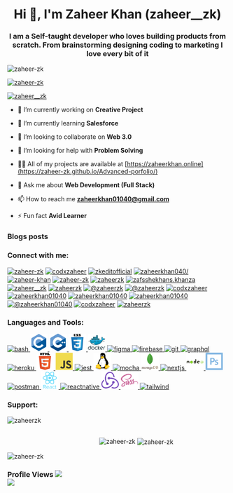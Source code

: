 <h1 align="center">Hi 👋, I'm Zaheer Khan (zaheer__zk)</h1>
<!-- <p align="center"><img src="https://github.com/Zaheer-zk/Zaheer-zk/blob/master/demo.gif" align="center" alt="Geek GIF" /></p> -->
<h3 align="center"> I am a Self-taught developer who loves building products from scratch. From brainstorming designing coding to marketing I love every bit of it</h3>

<p align="left"> <img src="https://komarev.com/ghpvc/?username=zaheer-zk&label=Profile%20views&color=0e75b6&style=flat" alt="zaheer-zk" /> </p>

<p align="left"> <a href="https://github.com/ryo-ma/github-profile-trophy"><img src="https://github-profile-trophy.vercel.app/?username=zaheer-zk" alt="zaheer-zk" /></a> </p>

<p align="left"> <a href="https://twitter.com/zaheer__zk" target="blank"><img src="https://img.shields.io/twitter/follow/zaheer__zk?logo=twitter&style=for-the-badge" alt="zaheer__zk" /></a> </p>

- 🔭 I’m currently working on **Creative Project**

- 🌱 I’m currently learning **Salesforce**

- 👯 I’m looking to collaborate on **Web 3.0**

- 🤝 I’m looking for help with **Problem Solving**

- 👨‍💻 All of my projects are available at [https://zaheerkhan.online](https://zaheer-zk.github.io/Advanced-porfolio/)

- 💬 Ask me about **Web Development (Full Stack)**

- 📫 How to reach me **zaheerkhan01040@gmail.com**

- ⚡ Fun fact **Avid Learner**

### Blogs posts
<!-- BLOG-POST-LIST:START -->
<!-- BLOG-POST-LIST:END -->

<h3 align="left">Connect with me:</h3>
<p align="left">
<a href="https://codepen.io/zaheer-zk" target="blank"><img align="center" src="https://raw.githubusercontent.com/rahuldkjain/github-profile-readme-generator/master/src/images/icons/Social/codepen.svg" alt="zaheer-zk" height="30" width="40" /></a>
<a href="https://dev.to/codxzaheer" target="blank"><img align="center" src="https://raw.githubusercontent.com/rahuldkjain/github-profile-readme-generator/master/src/images/icons/Social/devto.svg" alt="codxzaheer" height="30" width="40" /></a>
<a href="https://twitter.com/zkeditofficial" target="blank"><img align="center" src="https://raw.githubusercontent.com/rahuldkjain/github-profile-readme-generator/master/src/images/icons/Social/twitter.svg" alt="zkeditofficial" height="30" width="40" /></a>
<a href="https://linkedin.com/in/zaheerkhan040/" target="blank"><img align="center" src="https://raw.githubusercontent.com/rahuldkjain/github-profile-readme-generator/master/src/images/icons/Social/linked-in-alt.svg" alt="zaheerkhan040/" height="30" width="40" /></a>
<a href="https://stackoverflow.com/users/17306173/zaheer-khan" target="blank"><img align="center" src="https://raw.githubusercontent.com/rahuldkjain/github-profile-readme-generator/master/src/images/icons/Social/stack-overflow.svg" alt="zaheer-khan" height="30" width="40" /></a>
<a href="https://codesandbox.com/zaheer-zk" target="blank"><img align="center" src="https://raw.githubusercontent.com/rahuldkjain/github-profile-readme-generator/master/src/images/icons/Social/codesandbox.svg" alt="zaheer-zk" height="30" width="40" /></a>
<a href="https://kaggle.com/zaheerzk" target="blank"><img align="center" src="https://raw.githubusercontent.com/rahuldkjain/github-profile-readme-generator/master/src/images/icons/Social/kaggle.svg" alt="zaheerzk" height="30" width="40" /></a>
<a href="https://fb.com/zafsshekhans.khanza" target="blank"><img align="center" src="https://raw.githubusercontent.com/rahuldkjain/github-profile-readme-generator/master/src/images/icons/Social/facebook.svg" alt="zafsshekhans.khanza" height="30" width="40" /></a>
<a href="https://instagram.com/zaheer__zk" target="blank"><img align="center" src="https://raw.githubusercontent.com/rahuldkjain/github-profile-readme-generator/master/src/images/icons/Social/instagram.svg" alt="zaheer__zk" height="30" width="40" /></a>
<a href="https://dribbble.com/zaheerzk" target="blank"><img align="center" src="https://raw.githubusercontent.com/rahuldkjain/github-profile-readme-generator/master/src/images/icons/Social/dribbble.svg" alt="zaheerzk" height="30" width="40" /></a>
<a href="https://hashnode.com/@zaheerzk" target="blank"><img align="center" src="https://raw.githubusercontent.com/rahuldkjain/github-profile-readme-generator/master/src/images/icons/Social/hashnode.svg" alt="@zaheerzk" height="30" width="40" /></a>
<a href="https://medium.com/@zaheerzk" target="blank"><img align="center" src="https://raw.githubusercontent.com/rahuldkjain/github-profile-readme-generator/master/src/images/icons/Social/medium.svg" alt="@zaheerzk" height="30" width="40" /></a>
<a href="https://www.codechef.com/users/codxzaheer" target="blank"><img align="center" src="https://cdn.jsdelivr.net/npm/simple-icons@3.1.0/icons/codechef.svg" alt="codxzaheer" height="30" width="40" /></a>
<a href="https://www.hackerrank.com/zaheerkhan01040" target="blank"><img align="center" src="https://raw.githubusercontent.com/rahuldkjain/github-profile-readme-generator/master/src/images/icons/Social/hackerrank.svg" alt="zaheerkhan01040" height="30" width="40" /></a>
<a href="https://codeforces.com/profile/zaheerkhan01040" target="blank"><img align="center" src="https://raw.githubusercontent.com/rahuldkjain/github-profile-readme-generator/master/src/images/icons/Social/codeforces.svg" alt="zaheerkhan01040" height="30" width="40" /></a>
<a href="https://www.leetcode.com/zaheerkhan01040" target="blank"><img align="center" src="https://raw.githubusercontent.com/rahuldkjain/github-profile-readme-generator/master/src/images/icons/Social/leet-code.svg" alt="zaheerkhan01040" height="30" width="40" /></a>
<a href="https://www.hackerearth.com/@zaheerkhan01040" target="blank"><img align="center" src="https://raw.githubusercontent.com/rahuldkjain/github-profile-readme-generator/master/src/images/icons/Social/hackerearth.svg" alt="@zaheerkhan01040" height="30" width="40" /></a>
<a href="https://auth.geeksforgeeks.org/user/codxzaheer" target="blank"><img align="center" src="https://raw.githubusercontent.com/rahuldkjain/github-profile-readme-generator/master/src/images/icons/Social/geeks-for-geeks.svg" alt="codxzaheer" height="30" width="40" /></a>
<a href="https://www.topcoder.com/members/zaheerzk" target="blank"><img align="center" src="https://raw.githubusercontent.com/rahuldkjain/github-profile-readme-generator/master/src/images/icons/Social/topcoder.svg" alt="zaheerzk" height="30" width="40" /></a>
</p>

<h3 align="left">Languages and Tools:</h3>
<p align="left"> <a href="https://www.gnu.org/software/bash/" target="_blank" rel="noreferrer"> <img src="https://www.vectorlogo.zone/logos/gnu_bash/gnu_bash-icon.svg" alt="bash" width="40" height="40"/> </a> <a href="https://www.cprogramming.com/" target="_blank" rel="noreferrer"> <img src="https://raw.githubusercontent.com/devicons/devicon/master/icons/c/c-original.svg" alt="c" width="40" height="40"/> </a> <a href="https://www.w3schools.com/cpp/" target="_blank" rel="noreferrer"> <img src="https://raw.githubusercontent.com/devicons/devicon/master/icons/cplusplus/cplusplus-original.svg" alt="cplusplus" width="40" height="40"/> </a> <a href="https://www.w3schools.com/css/" target="_blank" rel="noreferrer"> <img src="https://raw.githubusercontent.com/devicons/devicon/master/icons/css3/css3-original-wordmark.svg" alt="css3" width="40" height="40"/> </a> <a href="https://www.docker.com/" target="_blank" rel="noreferrer"> <img src="https://raw.githubusercontent.com/devicons/devicon/master/icons/docker/docker-original-wordmark.svg" alt="docker" width="40" height="40"/> </a> <a href="https://www.figma.com/" target="_blank" rel="noreferrer"> <img src="https://www.vectorlogo.zone/logos/figma/figma-icon.svg" alt="figma" width="40" height="40"/> </a> <a href="https://firebase.google.com/" target="_blank" rel="noreferrer"> <img src="https://www.vectorlogo.zone/logos/firebase/firebase-icon.svg" alt="firebase" width="40" height="40"/> </a> <a href="https://git-scm.com/" target="_blank" rel="noreferrer"> <img src="https://www.vectorlogo.zone/logos/git-scm/git-scm-icon.svg" alt="git" width="40" height="40"/> </a> <a href="https://graphql.org" target="_blank" rel="noreferrer"> <img src="https://www.vectorlogo.zone/logos/graphql/graphql-icon.svg" alt="graphql" width="40" height="40"/> </a> <a href="https://heroku.com" target="_blank" rel="noreferrer"> <img src="https://www.vectorlogo.zone/logos/heroku/heroku-icon.svg" alt="heroku" width="40" height="40"/> </a> <a href="https://www.w3.org/html/" target="_blank" rel="noreferrer"> <img src="https://raw.githubusercontent.com/devicons/devicon/master/icons/html5/html5-original-wordmark.svg" alt="html5" width="40" height="40"/> </a> <a href="https://developer.mozilla.org/en-US/docs/Web/JavaScript" target="_blank" rel="noreferrer"> <img src="https://raw.githubusercontent.com/devicons/devicon/master/icons/javascript/javascript-original.svg" alt="javascript" width="40" height="40"/> </a> <a href="https://jestjs.io" target="_blank" rel="noreferrer"> <img src="https://www.vectorlogo.zone/logos/jestjsio/jestjsio-icon.svg" alt="jest" width="40" height="40"/> </a> <a href="https://www.linux.org/" target="_blank" rel="noreferrer"> <img src="https://raw.githubusercontent.com/devicons/devicon/master/icons/linux/linux-original.svg" alt="linux" width="40" height="40"/> </a> <a href="https://mochajs.org" target="_blank" rel="noreferrer"> <img src="https://www.vectorlogo.zone/logos/mochajs/mochajs-icon.svg" alt="mocha" width="40" height="40"/> </a> <a href="https://www.mongodb.com/" target="_blank" rel="noreferrer"> <img src="https://raw.githubusercontent.com/devicons/devicon/master/icons/mongodb/mongodb-original-wordmark.svg" alt="mongodb" width="40" height="40"/> </a> <a href="https://nextjs.org/" target="_blank" rel="noreferrer"> <img src="https://cdn.worldvectorlogo.com/logos/nextjs-2.svg" alt="nextjs" width="40" height="40"/> </a> <a href="https://nodejs.org" target="_blank" rel="noreferrer"> <img src="https://raw.githubusercontent.com/devicons/devicon/master/icons/nodejs/nodejs-original-wordmark.svg" alt="nodejs" width="40" height="40"/> </a> <a href="https://www.photoshop.com/en" target="_blank" rel="noreferrer"> <img src="https://raw.githubusercontent.com/devicons/devicon/master/icons/photoshop/photoshop-line.svg" alt="photoshop" width="40" height="40"/> </a> <a href="https://postman.com" target="_blank" rel="noreferrer"> <img src="https://www.vectorlogo.zone/logos/getpostman/getpostman-icon.svg" alt="postman" width="40" height="40"/> </a> <a href="https://reactjs.org/" target="_blank" rel="noreferrer"> <img src="https://raw.githubusercontent.com/devicons/devicon/master/icons/react/react-original-wordmark.svg" alt="react" width="40" height="40"/> </a> <a href="https://reactnative.dev/" target="_blank" rel="noreferrer"> <img src="https://reactnative.dev/img/header_logo.svg" alt="reactnative" width="40" height="40"/> </a> <a href="https://redux.js.org" target="_blank" rel="noreferrer"> <img src="https://raw.githubusercontent.com/devicons/devicon/master/icons/redux/redux-original.svg" alt="redux" width="40" height="40"/> </a> <a href="https://sass-lang.com" target="_blank" rel="noreferrer"> <img src="https://raw.githubusercontent.com/devicons/devicon/master/icons/sass/sass-original.svg" alt="sass" width="40" height="40"/> </a> <a href="https://tailwindcss.com/" target="_blank" rel="noreferrer"> <img src="https://www.vectorlogo.zone/logos/tailwindcss/tailwindcss-icon.svg" alt="tailwind" width="40" height="40"/> </a> </p>

<h3 align="left">Support:</h3>
<p><a href="https://www.buymeacoffee.com/zaheerzk"> <img align="left" src="https://cdn.buymeacoffee.com/buttons/v2/default-yellow.png" height="50" width="210" alt="zaheerzk" /></a></p><br><br>

<p><img align="left" src="https://github-readme-stats.vercel.app/api/top-langs?username=zaheer-zk&show_icons=true&locale=en&layout=compact" alt="zaheer-zk" /></p>

<p>&nbsp;<img align="center" src="https://github-readme-stats.vercel.app/api?username=zaheer-zk&show_icons=true&locale=en" alt="zaheer-zk" /></p>

<p><img align="center" src="https://github-readme-streak-stats.herokuapp.com/?user=zaheer-zk&" alt="zaheer-zk" /></p>



### Profile Views  ![](https://count.getloli.com/get/@Zaheer-zk) </br>  <img src="https://user-images.githubusercontent.com/73097560/115834477-dbab4500-a447-11eb-908a-139a6edaec5c.gif"> </br>


<!-- FOLLOWER-LIST:START -->

<!-- FOLLOWER-LIST:END -->
